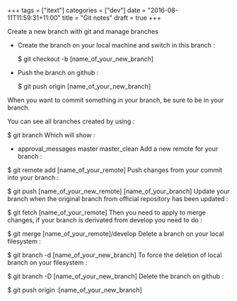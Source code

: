 +++
tags =  ["itext"]
categories = ["dev"]
date = "2016-08-11T11:59:31+11:00"
title = "Git notes"
draft = true
+++



Create a new branch with git and manage branches

* Create the branch on your local machine and switch in this branch :
	
	$ git checkout -b [name_of_your_new_branch]
		
* Push the branch on github :
	
	$ git push origin [name_of_your_new_branch]

When you want to commit something in your branch, be sure to be in your branch.


You can see all branches created by using :

$ git branch
Which will show :

* approval_messages
  master
  master_clean
Add a new remote for your branch :

$ git remote add [name_of_your_remote] 
Push changes from your commit into your branch :

$ git push [name_of_your_new_remote] [name_of_your_branch]
Update your branch when the original branch from official repository has been updated :

$ git fetch [name_of_your_remote]
Then you need to apply to merge changes, if your branch is derivated from develop you need to do :

$ git merge [name_of_your_remote]/develop
Delete a branch on your local filesystem :

$ git branch -d [name_of_your_new_branch]
To force the deletion of local branch on your filesystem :

$ git branch -D [name_of_your_new_branch]
Delete the branch on github :

$ git push origin :[name_of_your_new_branch] 	